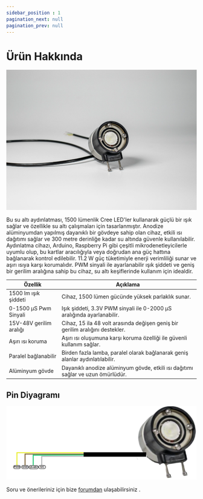 ```yaml
---
sidebar_position : 1
pagination_next: null
pagination_prev: null
---
```


# Ürün Hakkında

![Aydınlatıcı](./image/aydınlatıcı.png)

Bu su altı aydınlatması, 1500 lümenlik Cree LED'ler kullanarak güçlü bir ışık sağlar ve özellikle su altı çalışmaları için tasarlanmıştır. Anodize alüminyumdan yapılmış dayanıklı bir gövdeye sahip olan cihaz, etkili ısı dağıtımı sağlar ve 300 metre derinliğe kadar su altında güvenle kullanılabilir. Aydınlatma cihazı, Arduino, Raspberry Pi gibi çeşitli mikrodenetleyicilerle uyumlu olup, bu kartlar aracılığıyla veya doğrudan ana güç hattına bağlanarak kontrol edilebilir. 11.2 W güç tüketimiyle enerji verimliliği sunar ve aşırı ısıya karşı korumalıdır. PWM sinyali ile ayarlanabilir ışık şiddeti ve geniş bir gerilim aralığına sahip bu cihaz, su altı keşiflerinde kullanım için idealdir.

|       Özellik           |   Açıklama           |
|--------------------------|-----------------------|
|1500 lm ışık şiddeti	|Cihaz, 1500 lümen gücünde yüksek parlaklık sunar.|
|0-1500 µS Pwm Sinyali	|Işık şiddeti, 3.3V PWM sinyali ile 0-2000 µS aralığında ayarlanabilir.|
|15V-48V gerilim aralığı|	Cihaz, 15 ila 48 volt arasında değişen geniş bir gerilim aralığını destekler.|
|Aşırı ısı koruma|	Aşırı ısı oluşumuna karşı koruma özelliği ile güvenli kullanım sağlar.|
|Paralel bağlanabilir|	Birden fazla lamba, paralel olarak bağlanarak geniş alanlar aydınlatılabilir.|
|Alüminyum gövde	|Dayanıklı anodize alüminyum gövde, etkili ısı dağıtımı sağlar ve uzun ömürlüdür.|




## Pin Diyagramı
![Aydınlatıcı](./image/aydınlatıcı-pin.png)



Soru ve önerileriniz için bize [forumdan](https://forum.degzrobotics.com/)    ulaşabilirsiniz .
<DocCardList />
